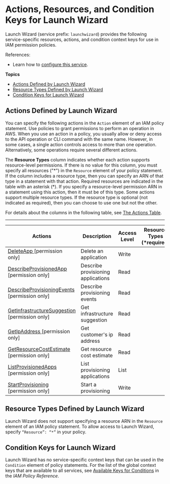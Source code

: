 # Actions, Resources, and Condition Keys for Launch Wizard<a name="list_launchwizard"></a>

Launch Wizard \(service prefix: `launchwizard`\) provides the following service\-specific resources, actions, and condition context keys for use in IAM permission policies\.

References:
+ Learn how to [configure this service](https://docs.aws.amazon.com/launchwizard/latest/userguide/what-is-launch-wizard.html)\.

**Topics**
+ [Actions Defined by Launch Wizard](#launchwizard-actions-as-permissions)
+ [Resource Types Defined by Launch Wizard](#launchwizard-resources-for-iam-policies)
+ [Condition Keys for Launch Wizard](#launchwizard-policy-keys)

## Actions Defined by Launch Wizard<a name="launchwizard-actions-as-permissions"></a>

You can specify the following actions in the `Action` element of an IAM policy statement\. Use policies to grant permissions to perform an operation in AWS\. When you use an action in a policy, you usually allow or deny access to the API operation or CLI command with the same name\. However, in some cases, a single action controls access to more than one operation\. Alternatively, some operations require several different actions\.

The **Resource Types** column indicates whether each action supports resource\-level permissions\. If there is no value for this column, you must specify all resources \("\*"\) in the `Resource` element of your policy statement\. If the column includes a resource type, then you can specify an ARN of that type in a statement with that action\. Required resources are indicated in the table with an asterisk \(\*\)\. If you specify a resource\-level permission ARN in a statement using this action, then it must be of this type\. Some actions support multiple resource types\. If the resource type is optional \(not indicated as required\), then you can choose to use one but not the other\.

For details about the columns in the following table, see [The Actions Table](reference_policies_actions-resources-contextkeys.md#actions_table)\.


****  

| Actions | Description | Access Level | Resource Types \(\*required\) | Condition Keys | Dependent Actions | 
| --- | --- | --- | --- | --- | --- | 
|   [ DeleteApp ](https://docs.aws.amazon.com/launchwizard/) \[permission only\] | Delete an application | Write |  |  |  | 
|   [ DescribeProvisionedApp ](https://docs.aws.amazon.com/launchwizard/) \[permission only\] | Describe provisioning applications | Read |  |  |  | 
|   [ DescribeProvisioningEvents ](https://docs.aws.amazon.com/launchwizard/) \[permission only\] | Describe provisioning events | Read |  |  |  | 
|   [ GetInfrastructureSuggestion ](https://docs.aws.amazon.com/launchwizard/) \[permission only\] | Get infrastructure suggestion | Read |  |  |  | 
|   [ GetIpAddress ](https://docs.aws.amazon.com/launchwizard/) \[permission only\] | Get customer's ip address | Read |  |  |  | 
|   [ GetResourceCostEstimate ](https://docs.aws.amazon.com/launchwizard/) \[permission only\] | Get resource cost estimate | Read |  |  |  | 
|   [ ListProvisionedApps ](https://docs.aws.amazon.com/launchwizard/) \[permission only\] | List provisioning applications | List |  |  |  | 
|   [ StartProvisioning ](https://docs.aws.amazon.com/launchwizard/) \[permission only\] | Start a provisioning | Write |  |  |  | 

## Resource Types Defined by Launch Wizard<a name="launchwizard-resources-for-iam-policies"></a>

Launch Wizard does not support specifying a resource ARN in the `Resource` element of an IAM policy statement\. To allow access to Launch Wizard, specify `“Resource”: “*”` in your policy\.

## Condition Keys for Launch Wizard<a name="launchwizard-policy-keys"></a>

Launch Wizard has no service\-specific context keys that can be used in the `Condition` element of policy statements\. For the list of the global context keys that are available to all services, see [Available Keys for Conditions](reference_policies_condition-keys.html#AvailableKeys) in the *IAM Policy Reference*\.